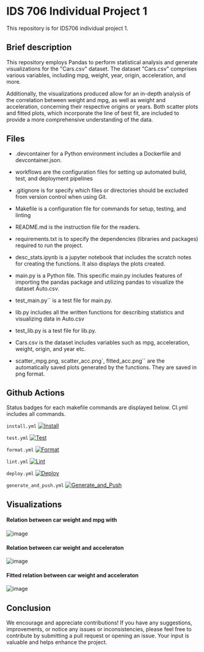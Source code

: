 # IDS 706 Individual Project 1

This repository is for IDS706 individual project 1. 



## Brief description 

This repository employs Pandas to perform statistical analysis and generate visualizations for the "Cars.csv" dataset. The dataset "Cars.csv" comprises various variables, including mpg, weight, year, origin, acceleration, and more.

Additionally, the visualizations produced allow for an in-depth analysis of the correlation between weight and mpg, as well as weight and acceleration, concerning their respective origins or years. Both scatter plots and fitted plots, which incorporate the line of best fit, are included to provide a more comprehensive understanding of the data.

## Files 


- .devcontainer for a Python environment includes a Dockerfile and devcontainer.json.

- workflows are the configuration files for setting up automated build, test, and deployment pipelines

- .gitignore is for specify which files or directories should be excluded from version control when using Git.

- Makefile is a configuration file for commands for setup, testing, and linting

- README.md is the instruction file for the readers.

- requirements.txt is to specify the dependencies (libraries and packages) required to run the project.

- desc_stats.ipynb is a jupyter notebook that includes the scratch notes for creating the functions. It also displays the plots created.
        
- main.py is a Python file. This specific main.py includes features of importing the pandas package and utilizing pandas to visualize the dataset Auto.csv.
        
- test_main.py`` is a test file for main.py.

- lib.py includes all the written functions for describing statistics and visualizing data in Auto.csv
        
- test_lib.py is a test file for lib.py.
        
- Cars.csv is the dataset includes variables such as mpg, acceleration, weight, origin, and year etc. 

- scatter_mpg.png, scatter_acc.png`, fitted_acc.png`` are the automatically saved plots generated by the functions. They are saved in png format.



## Github Actions

Status badges for each makefile commands are displayed below. CI.yml includes all commands. 

`install.yml`
[![Install](https://github.com/nogibjj/Kelly_Tong_Individual_Project1/actions/workflows/install.yml/badge.svg)](https://github.com/nogibjj/Kelly_Tong_Individual_Project1/actions/workflows/install.yml)

`test.yml`
[![Test](https://github.com/nogibjj/Kelly_Tong_Individual_Project1/actions/workflows/test.yml/badge.svg)](https://github.com/nogibjj/Kelly_Tong_Individual_Project1/actions/workflows/test.yml)

`format.yml`
[![Format](https://github.com/nogibjj/Kelly_Tong_Individual_Project1/actions/workflows/format.yml/badge.svg)](https://github.com/nogibjj/Kelly_Tong_Individual_Project1/actions/workflows/format.yml)

`lint.yml`
[![Lint](https://github.com/nogibjj/Kelly_Tong_Individual_Project1/actions/workflows/lint.yml/badge.svg)](https://github.com/nogibjj/Kelly_Tong_Individual_Project1/actions/workflows/lint.yml)

`deploy.yml`
[![Deploy](https://github.com/nogibjj/Kelly_Tong_Individual_Project1/actions/workflows/deploy.yml/badge.svg)](https://github.com/nogibjj/Kelly_Tong_Individual_Project1/actions/workflows/deploy.yml)

`generate_and_push.yml`
[![Generate_and_Push](https://github.com/nogibjj/Kelly_Tong_Individual_Project1/actions/workflows/generate_and_push.yml/badge.svg)](https://github.com/nogibjj/Kelly_Tong_Individual_Project1/actions/workflows/generate_and_push.yml)




## Visualizations

#### Relation between car weight and mpg with 
![image](https://github.com/nogibjj/proj1-rc/assets/123079408/d236458b-8c93-4c6a-bf97-d700c71607a9)



#### Relation between car weight and acceleraton 

![image](https://github.com/nogibjj/proj1-rc/assets/123079408/ad97e915-2ffe-4057-b4be-50e755b45ab6)



#### Fitted relation between car weight and acceleraton 
![image](https://github.com/nogibjj/proj1-rc/assets/123079408/c1d38d0b-1cdd-4970-ba7a-d9826aea7d84)



## Conclusion

We encourage and appreciate contributions! If you have any suggestions, improvements, or notice any issues or inconsistencies, please feel free to contribute by submitting a pull request or opening an issue. Your input is valuable and helps enhance the project.

